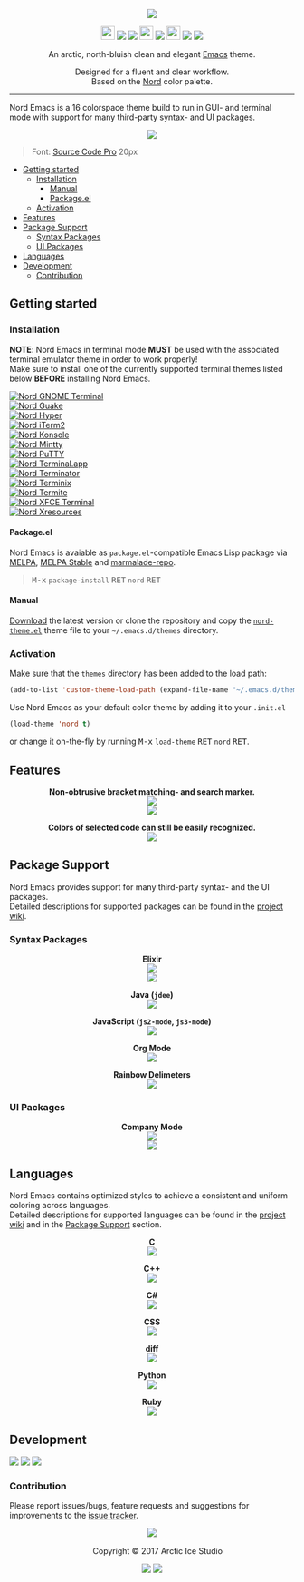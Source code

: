 <p align="center"><img src="https://cdn.rawgit.com/arcticicestudio/nord-emacs/develop/assets/nord-emacs-banner.svg"/></p>

<p align="center"><img src="https://assets-cdn.github.com/favicon.ico" width=24 height=24/> <a href="https://github.com/arcticicestudio/nord-emacs/releases/latest"><img src="https://img.shields.io/github/release/arcticicestudio/nord-emacs.svg?style=flat-square"/></a> <a href="https://github.com/arcticicestudio/nord/releases/tag/v0.2.0"><img src="https://img.shields.io/badge/Nord-v0.2.0-88C0D0.svg?style=flat-square"/></a> <img src="https://www.gnu.org/software/emacs/images/emacs.png" width=24 height=24/> <a href="https://www.gnu.org/software/emacs/#Releases"><img src="https://img.shields.io/badge/Emacs-24+-B48EAD.svg?style=flat-square"/></a> <img src="https://melpa.org/favicon.ico" width=24 height=24/> <a href="https://stable.melpa.org/#/nord-theme"><img src="https://stable.melpa.org/packages/nord-theme-badge.svg"/></a> <a href="https://melpa.org/#/nord-theme"><img src="https://melpa.org/packages/nord-theme-badge.svg"/></a></p>


<p align="center">An arctic, north-bluish clean and elegant <a href="https://www.gnu.org/software/emacs">Emacs</a> theme.</p>

<p align="center">Designed for a fluent and clear workflow.<br>
Based on the <a href="https://github.com/arcticicestudio/nord">Nord</a> color palette.</p>

---

Nord Emacs is a 16 colorspace theme build to run in GUI- and terminal mode with support for many third-party syntax- and UI packages.

<p align="center"><img src="https://raw.githubusercontent.com/arcticicestudio/nord-emacs/develop/assets/scrot-package-syntax-jdee.png"/><br><blockquote>Font: <a href="https://adobe-fonts.github.io/source-code-pro">Source Code Pro</a> 20px</blockquote></p>

  - [Getting started](#getting-started)
    - [Installation](#installation)
      - [Manual](#manual)
      - [Package.el](#package-el)
    - [Activation](#activation)
  - [Features](#features)
  - [Package Support](#package-support)
    - [Syntax Packages](#syntax-packages)
    - [UI Packages](#ui-packages)
  - [Languages](#languages)
  - [Development](#development)
    - [Contribution](#contribution)

## Getting started
### Installation
**NOTE**: Nord Emacs in terminal mode **MUST** be used with the associated terminal emulator theme in order to work properly!  
Make sure to install one of the currently supported terminal themes listed below **BEFORE** installing Nord Emacs.

[![Nord GNOME Terminal](https://cdn.rawgit.com/arcticicestudio/nord/develop/src/assets/nord-gnome-terminal-banner.svg)](https://github.com/arcticicestudio/nord-gnome-terminal)  
[![Nord Guake](https://cdn.rawgit.com/arcticicestudio/nord/develop/src/assets/nord-guake-banner.svg)](https://github.com/arcticicestudio/nord-guake)  
[![Nord Hyper](https://cdn.rawgit.com/arcticicestudio/nord/develop/src/assets/nord-hyper-banner.svg)](https://github.com/arcticicestudio/nord-hyper)  
[![Nord iTerm2](https://cdn.rawgit.com/arcticicestudio/nord/0971858f496823fd916f3368961f16ef2c7aad1e/src/assets/nord-iterm2-banner.svg)](https://github.com/arcticicestudio/nord-iterm2)  
[![Nord Konsole](https://cdn.rawgit.com/arcticicestudio/nord/develop/src/assets/nord-konsole-banner.svg)](https://github.com/arcticicestudio/nord-konsole)  
[![Nord Mintty](https://cdn.rawgit.com/arcticicestudio/nord/develop/src/assets/nord-mintty-banner.svg)](https://github.com/arcticicestudio/nord-mintty)  
[![Nord PuTTY](https://cdn.rawgit.com/arcticicestudio/nord/develop/src/assets/nord-putty-banner.svg)](https://github.com/arcticicestudio/nord-putty)  
[![Nord Terminal.app](https://cdn.rawgit.com/arcticicestudio/nord/develop/src/assets/nord-terminal-app-banner.svg)](https://github.com/arcticicestudio/nord-terminal-app)  
[![Nord Terminator](https://cdn.rawgit.com/arcticicestudio/nord/develop/src/assets/nord-terminator-banner.svg)](https://github.com/arcticicestudio/nord-terminator)  
[![Nord Terminix](https://cdn.rawgit.com/arcticicestudio/nord/develop/src/assets/nord-terminix-banner.svg)](https://github.com/arcticicestudio/nord-terminix)  
[![Nord Termite](https://cdn.rawgit.com/arcticicestudio/nord/develop/src/assets/nord-termite-banner.svg)](https://github.com/arcticicestudio/nord-termite)  
[![Nord XFCE Terminal](https://cdn.rawgit.com/arcticicestudio/nord/develop/src/assets/nord-xfce-terminal-banner.svg)](https://github.com/arcticicestudio/nord-xfce-terminal)  
[![Nord Xresources](https://cdn.rawgit.com/arcticicestudio/nord/develop/src/assets/nord-xresources-banner.svg)](https://github.com/arcticicestudio/nord-xresources)  

#### Package.el
Nord Emacs is avaiable as `package.el`-compatible Emacs Lisp package via [MELPA](https://melpa.org), [MELPA Stable](https://stable.melpa.org) and [marmalade-repo](https://marmalade-repo.org).

> <kbd>M-x</kbd> `package-install` <kbd>RET</kbd> `nord` <kbd>RET</kbd>

#### Manual
[Download](https://github.com/arcticicestudio/nord-emacs/releases/latest) the latest version or clone the repository and copy the [`nord-theme.el`](https://github.com/arcticicestudio/nord-emacs/blob/develop/nord-theme.el) theme file to your `~/.emacs.d/themes` directory.

### Activation
Make sure that the `themes` directory has been added to the load path:
```lisp
(add-to-list 'custom-theme-load-path (expand-file-name "~/.emacs.d/themes/"))
```

Use Nord Emacs as your default color theme by adding it to your `.init.el`
```lisp
(load-theme 'nord t)
```
or change it on-the-fly by running <kbd>M-x</kbd> `load-theme` <kbd>RET</kbd> `nord` <kbd>RET</kbd>.

## Features
<p align="center"><strong>Non-obtrusive bracket matching- and search marker.</strong><br><img src="https://raw.githubusercontent.com/arcticicestudio/nord-emacs/develop/assets/scrot-feature-bracket-matching.png"/><br><img src="https://raw.githubusercontent.com/arcticicestudio/nord-emacs/develop/assets/scrot-feature-search.gif"/></p>

<p align="center"><strong>Colors of selected code can still be easily recognized.</strong><br><img src="https://raw.githubusercontent.com/arcticicestudio/nord-emacs/develop/assets/scrcast-feature-selection.gif"/></p>

## Package Support
Nord Emacs provides support for many third-party syntax- and the UI packages.  
Detailed descriptions for supported packages can be found in the [project wiki](https://github.com/arcticicestudio/nord-emacs/wiki).

### Syntax Packages
<p align="center"><strong>Elixir</strong><br><img src="https://raw.githubusercontent.com/arcticicestudio/nord-emacs/develop/assets/scrot-lang-elixir.png"/><br><img src="https://raw.githubusercontent.com/arcticicestudio/nord-emacs/develop/assets/scrot-lang-elixir-2.png"/></p>

<p align="center"><strong>Java (<code>jdee</code>)</strong><br><img src="https://raw.githubusercontent.com/arcticicestudio/nord-emacs/develop/assets/scrot-package-syntax-jdee.png"/></p>

<p align="center"><strong>JavaScript (<code>js2-mode</code>, <code>js3-mode</code>)</strong><br><img src="https://raw.githubusercontent.com/arcticicestudio/nord-emacs/develop/assets/scrot-package-syntax-js2.png"/></p>

<p align="center"><strong>Org Mode</strong><br><img src="https://raw.githubusercontent.com/arcticicestudio/nord-emacs/develop/assets/scrot-package-syntax-org.png"/></p>

<p align="center"><strong>Rainbow Delimeters</strong><br><img src="https://raw.githubusercontent.com/arcticicestudio/nord-emacs/develop/assets/scrot-package-syntax-rainbow-delimeters.png"/></p>

### UI Packages
<p align="center"><strong>Company Mode</strong><br><img src="https://raw.githubusercontent.com/arcticicestudio/nord-emacs/develop/assets/scrot-package-ui-company.png"/><br><img src="https://raw.githubusercontent.com/arcticicestudio/nord-emacs/develop/assets/scrcast-package-ui-company.gif"/></p>

## Languages
Nord Emacs contains optimized styles to achieve a consistent and uniform coloring across languages.  
Detailed descriptions for supported languages can be found in the [project wiki](https://github.com/arcticicestudio/nord-emacs/wiki) and in the [Package Support](#package-support) section.

<p align="center"><strong>C</strong><br><img src="https://raw.githubusercontent.com/arcticicestudio/nord-emacs/develop/assets/scrot-lang-c.png"/></p>

<p align="center"><strong>C++</strong><br><img src="https://raw.githubusercontent.com/arcticicestudio/nord-emacs/develop/assets/scrot-lang-cpp.png"/></p>

<p align="center"><strong>C#</strong><br><img src="https://raw.githubusercontent.com/arcticicestudio/nord-emacs/develop/assets/scrot-lang-csharp.png"/></p>

<p align="center"><strong>CSS</strong><br><img src="https://raw.githubusercontent.com/arcticicestudio/nord-emacs/develop/assets/scrot-lang-css.png"/></p>

<p align="center"><strong>diff</strong><br><img src="https://raw.githubusercontent.com/arcticicestudio/nord-emacs/develop/assets/scrot-lang-diff.png"/></p>

<p align="center"><strong>Python</strong><br><img src="https://raw.githubusercontent.com/arcticicestudio/nord-emacs/develop/assets/scrot-lang-python.png"/></p>

<p align="center"><strong>Ruby</strong><br><img src="https://raw.githubusercontent.com/arcticicestudio/nord-emacs/develop/assets/scrot-lang-ruby.png"/></p>

## Development
[![](https://img.shields.io/badge/Changelog-0.3.0-81A1C1.svg?style=flat-square)](https://github.com/arcticicestudio/nord-emacs/blob/v0.3.0/CHANGELOG.md) [![](https://img.shields.io/badge/Workflow-gitflow--branching--model-81A1C1.svg?style=flat-square)](http://nvie.com/posts/a-successful-git-branching-model) [![](https://img.shields.io/badge/Versioning-ArcVer_0.8.0-81A1C1.svg?style=flat-square)](https://github.com/arcticicestudio/arcver)

### Contribution
Please report issues/bugs, feature requests and suggestions for improvements to the [issue tracker](https://github.com/arcticicestudio/nord-emacs/issues).

<p align="center"><img src="https://cdn.rawgit.com/arcticicestudio/nord/develop/src/assets/banner-footer-mountains.svg" /></p>

<p align="center"> <img src="http://arcticicestudio.com/favicon.ico" width=16 height=16/> Copyright &copy; 2017 Arctic Ice Studio</p>

<p align="center"><a href="http://www.apache.org/licenses/LICENSE-2.0"><img src="https://img.shields.io/badge/License-Apache_2.0-5E81AC.svg?style=flat-square"/></a> <a href="https://creativecommons.org/licenses/by-sa/4.0"><img src="https://img.shields.io/badge/License-CC_BY--SA_4.0-5E81AC.svg?style=flat-square"/></a></p>
